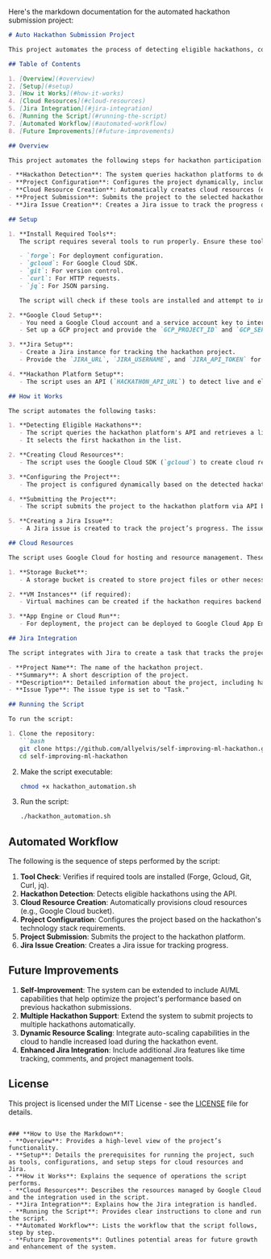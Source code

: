 Here's the markdown documentation for the automated hackathon submission project:

```markdown
# Auto Hackathon Submission Project

This project automates the process of detecting eligible hackathons, configuring the project dynamically, creating necessary cloud resources, submitting the project to the hackathon, and creating a Jira issue for tracking.

## Table of Contents

1. [Overview](#overview)
2. [Setup](#setup)
3. [How it Works](#how-it-works)
4. [Cloud Resources](#cloud-resources)
5. [Jira Integration](#jira-integration)
6. [Running the Script](#running-the-script)
7. [Automated Workflow](#automated-workflow)
8. [Future Improvements](#future-improvements)

## Overview

This project automates the following steps for hackathon participation:

- **Hackathon Detection**: The system queries hackathon platforms to detect live and eligible hackathons.
- **Project Configuration**: Configures the project dynamically, including dependencies like Python or Node.js, based on the detected hackathon.
- **Cloud Resource Creation**: Automatically creates cloud resources (e.g., Google Cloud storage buckets, virtual machines).
- **Project Submission**: Submits the project to the selected hackathon platform.
- **Jira Issue Creation**: Creates a Jira issue to track the progress of the hackathon project.

## Setup

1. **Install Required Tools**:
   The script requires several tools to run properly. Ensure these tools are installed on your system:

   - `forge`: For deployment configuration.
   - `gcloud`: For Google Cloud SDK.
   - `git`: For version control.
   - `curl`: For HTTP requests.
   - `jq`: For JSON parsing.

   The script will check if these tools are installed and attempt to install them if they are missing.

2. **Google Cloud Setup**:
   - You need a Google Cloud account and a service account key to interact with Google Cloud APIs (e.g., creating storage buckets).
   - Set up a GCP project and provide the `GCP_PROJECT_ID` and `GCP_SERVICE_ACCOUNT_KEY` in the script.

3. **Jira Setup**:
   - Create a Jira instance for tracking the hackathon project.
   - Provide the `JIRA_URL`, `JIRA_USERNAME`, and `JIRA_API_TOKEN` for authentication with Jira.

4. **Hackathon Platform Setup**:
   - The script uses an API (`HACKATHON_API_URL`) to detect live and eligible hackathons. Replace it with the actual hackathon platform API URL you wish to interact with.

## How it Works

The script automates the following tasks:

1. **Detecting Eligible Hackathons**:
   - The script queries the hackathon platform's API and retrieves a list of live and eligible hackathons.
   - It selects the first hackathon in the list.

2. **Creating Cloud Resources**:
   - The script uses the Google Cloud SDK (`gcloud`) to create cloud resources like storage buckets and virtual machines for hosting the project.

3. **Configuring the Project**:
   - The project is configured dynamically based on the detected hackathon's requirements. The configuration includes setting up necessary tech stacks (Python, Node.js) and generating deployment configurations for Forge.

4. **Submitting the Project**:
   - The script submits the project to the hackathon platform via API by providing the GitHub repository URL, project name, category, and description.

5. **Creating a Jira Issue**:
   - A Jira issue is created to track the project’s progress. The issue includes project details, such as the hackathon name and submission status.

## Cloud Resources

The script uses Google Cloud for hosting and resource management. These are the steps involved in cloud resource creation:

1. **Storage Bucket**: 
   - A storage bucket is created to store project files or other necessary resources.

2. **VM Instances** (if required): 
   - Virtual machines can be created if the hackathon requires backend infrastructure.

3. **App Engine or Cloud Run**: 
   - For deployment, the project can be deployed to Google Cloud App Engine or Cloud Run, depending on the configuration.

## Jira Integration

The script integrates with Jira to create a task that tracks the project's progress. The Jira issue includes:

- **Project Name**: The name of the hackathon project.
- **Summary**: A short description of the project.
- **Description**: Detailed information about the project, including hackathon details and submission status.
- **Issue Type**: The issue type is set to "Task."

## Running the Script

To run the script:

1. Clone the repository:
   ```bash
   git clone https://github.com/allyelvis/self-improving-ml-hackathon.git
   cd self-improving-ml-hackathon
   ```

2. Make the script executable:
   ```bash
   chmod +x hackathon_automation.sh
   ```

3. Run the script:
   ```bash
   ./hackathon_automation.sh
   ```

## Automated Workflow

The following is the sequence of steps performed by the script:

1. **Tool Check**: Verifies if required tools are installed (Forge, Gcloud, Git, Curl, jq).
2. **Hackathon Detection**: Detects eligible hackathons using the API.
3. **Cloud Resource Creation**: Automatically provisions cloud resources (e.g., Google Cloud bucket).
4. **Project Configuration**: Configures the project based on the hackathon's technology stack requirements.
5. **Project Submission**: Submits the project to the hackathon platform.
6. **Jira Issue Creation**: Creates a Jira issue for tracking progress.

## Future Improvements

1. **Self-Improvement**: The system can be extended to include AI/ML capabilities that help optimize the project's performance based on previous hackathon submissions.
2. **Multiple Hackathon Support**: Extend the system to submit projects to multiple hackathons automatically.
3. **Dynamic Resource Scaling**: Integrate auto-scaling capabilities in the cloud to handle increased load during the hackathon event.
4. **Enhanced Jira Integration**: Include additional Jira features like time tracking, comments, and project management tools.

## License

This project is licensed under the MIT License - see the [LICENSE](LICENSE) file for details.

```

### **How to Use the Markdown**:
- **Overview**: Provides a high-level view of the project’s functionality.
- **Setup**: Details the prerequisites for running the project, such as tools, configurations, and setup steps for cloud resources and Jira.
- **How it Works**: Explains the sequence of operations the script performs.
- **Cloud Resources**: Describes the resources managed by Google Cloud and the integration used in the script.
- **Jira Integration**: Explains how the Jira integration is handled.
- **Running the Script**: Provides clear instructions to clone and run the script.
- **Automated Workflow**: Lists the workflow that the script follows, step by step.
- **Future Improvements**: Outlines potential areas for future growth and enhancement of the system.
